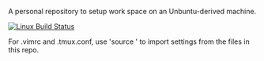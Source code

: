 A personal repository to setup work space on an Unbuntu-derived machine.

[![Linux Build Status](https://travis-ci.org/Qining/SetupWorkEnv.svg)](https://travis-ci.org/Qining/SetupWorkEnv "Linux Build Status")

For .vimrc and .tmux.conf, use 'source <path>' to import settings from the files in this repo.
